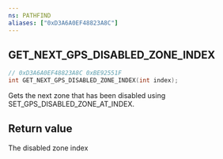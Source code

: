 ```yaml
---
ns: PATHFIND
aliases: ["0xD3A6A0EF48823A8C"]
---
```

## GET_NEXT_GPS_DISABLED_ZONE_INDEX

```c
// 0xD3A6A0EF48823A8C 0xBE92551F
int GET_NEXT_GPS_DISABLED_ZONE_INDEX(int index);
```

Gets the next zone that has been disabled using SET_GPS_DISABLED_ZONE_AT_INDEX.

## Return value
The disabled zone index